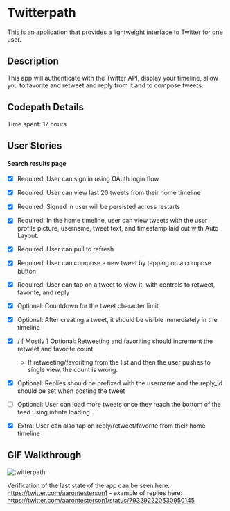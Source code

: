 # Twitterpath

This is an application that provides a lightweight interface to Twitter for one user.

## Description

This app will authenticate with the Twitter API, display your timeline, allow you to favorite and retweet and reply from it and to compose tweets.

## Codepath Details

Time spent: 17 hours

## User Stories

#### Search results page

* [x] Required: User can sign in using OAuth login flow
* [x] Required: User can view last 20 tweets from their home timeline
* [x] Required: Signed in user will be persisted across restarts
* [x] Required: In the home timeline, user can view tweets with the user profile picture, username, tweet text, and timestamp laid out with Auto Layout.
* [x] Required: User can pull to refresh
* [x] Required: User can compose a new tweet by tapping on a compose button
* [x] Required: User can tap on a tweet to view it, with controls to retweet, favorite, and reply
* [x] Optional: Countdown for the tweet character limit
* [x] Optional: After creating a tweet, it should be visible immediately in the timeline
* [x] / [ Mostly ] Optional: Retweeting and favoriting should increment the retweet and favorite count
  * If retweeting/favoriting from the list and then the user pushes to single view, the count is wrong.
* [x] Optional: Replies should be prefixed with the username and the reply_id should be set when posting the tweet
* [ ] Optional: User can load more tweets once they reach the bottom of the feed using infinte loading.
* [x] Extra: User can also tap on reply/retweet/favorite from their home timeline


## GIF Walkthrough

  ![twitterpath](twitterpath.gif)

Verification of the last state of the app can be seen here: https://twitter.com/aarontesterson1 - example of replies here: https://twitter.com/aarontesterson1/status/793292220530950145

